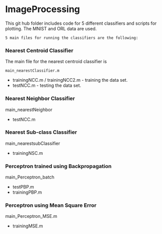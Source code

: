 # ImageProcessing
This git hub folder includes code for 5 different classifiers and scripts for plotting. The MNIST and ORL data are used.
```
5 main files for running the classifiers are the following:
```
### Nearest Centroid Classifier
The main file for the nearest centroid classifier is
```
main_nearestClassifier.m
```
* trainingNCC.m / trainingNCC2.m - training the data set.
* testNCC.m - testing the data set.

### Nearest Neighbor Classifier
main_nearestNeighbor
* testNCC.m
        
### Nearest Sub-class Classifier
main_nearestsubClassifier
* trainingNSC.m
        
### Perceptron trained using Backpropagation 
main_Perceptron_batch
* testPBP.m
* trainingPBP.m
        
### Perceptron using Mean Square Error
main_Perceptron_MSE.m
* trainingMSE.m





